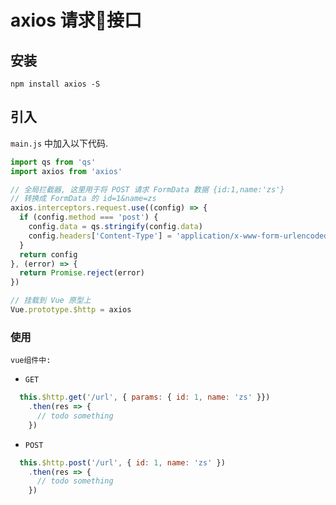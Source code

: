 # axios 请求接口

## 安装

`npm install axios -S`

## 引入

`main.js` 中加入以下代码.

```js
import qs from 'qs'
import axios from 'axios'

// 全局拦截器, 这里用于将 POST 请求 FormData 数据 {id:1,name:'zs'} 
// 转换成 FormData 的 id=1&name=zs
axios.interceptors.request.use((config) => {
  if (config.method === 'post') {
    config.data = qs.stringify(config.data)
    config.headers['Content-Type'] = 'application/x-www-form-urlencoded'
  }
  return config
}, (error) => {
  return Promise.reject(error)
})

// 挂载到 Vue 原型上
Vue.prototype.$http = axios
```

### 使用

`vue组件中:`

- `GET`

```js
  this.$http.get('/url', { params: { id: 1, name: 'zs' }})
    .then(res => {
      // todo something
    })
```

- `POST`

```js
  this.$http.post('/url', { id: 1, name: 'zs' })
    .then(res => {
      // todo something
    })
```
